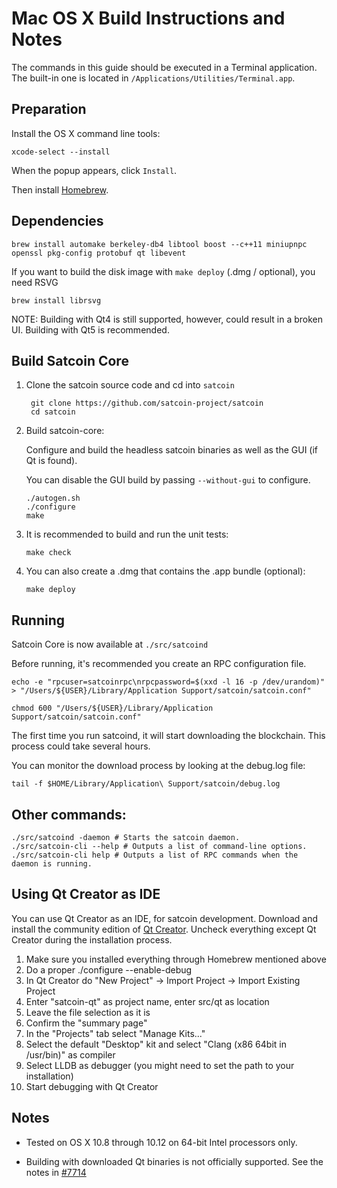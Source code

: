 Mac OS X Build Instructions and Notes
====================================
The commands in this guide should be executed in a Terminal application.
The built-in one is located in `/Applications/Utilities/Terminal.app`.

Preparation
-----------
Install the OS X command line tools:

`xcode-select --install`

When the popup appears, click `Install`.

Then install [Homebrew](https://brew.sh).

Dependencies
----------------------

    brew install automake berkeley-db4 libtool boost --c++11 miniupnpc openssl pkg-config protobuf qt libevent

If you want to build the disk image with `make deploy` (.dmg / optional), you need RSVG

    brew install librsvg

NOTE: Building with Qt4 is still supported, however, could result in a broken UI. Building with Qt5 is recommended.

Build Satcoin Core
------------------------

1. Clone the satcoin source code and cd into `satcoin`

        git clone https://github.com/satcoin-project/satcoin
        cd satcoin

2.  Build satcoin-core:

    Configure and build the headless satcoin binaries as well as the GUI (if Qt is found).

    You can disable the GUI build by passing `--without-gui` to configure.

        ./autogen.sh
        ./configure
        make

3.  It is recommended to build and run the unit tests:

        make check

4.  You can also create a .dmg that contains the .app bundle (optional):

        make deploy

Running
-------

Satcoin Core is now available at `./src/satcoind`

Before running, it's recommended you create an RPC configuration file.

    echo -e "rpcuser=satcoinrpc\nrpcpassword=$(xxd -l 16 -p /dev/urandom)" > "/Users/${USER}/Library/Application Support/satcoin/satcoin.conf"

    chmod 600 "/Users/${USER}/Library/Application Support/satcoin/satcoin.conf"

The first time you run satcoind, it will start downloading the blockchain. This process could take several hours.

You can monitor the download process by looking at the debug.log file:

    tail -f $HOME/Library/Application\ Support/satcoin/debug.log

Other commands:
-------

    ./src/satcoind -daemon # Starts the satcoin daemon.
    ./src/satcoin-cli --help # Outputs a list of command-line options.
    ./src/satcoin-cli help # Outputs a list of RPC commands when the daemon is running.

Using Qt Creator as IDE
------------------------
You can use Qt Creator as an IDE, for satcoin development.
Download and install the community edition of [Qt Creator](https://www.qt.io/download/).
Uncheck everything except Qt Creator during the installation process.

1. Make sure you installed everything through Homebrew mentioned above
2. Do a proper ./configure --enable-debug
3. In Qt Creator do "New Project" -> Import Project -> Import Existing Project
4. Enter "satcoin-qt" as project name, enter src/qt as location
5. Leave the file selection as it is
6. Confirm the "summary page"
7. In the "Projects" tab select "Manage Kits..."
8. Select the default "Desktop" kit and select "Clang (x86 64bit in /usr/bin)" as compiler
9. Select LLDB as debugger (you might need to set the path to your installation)
10. Start debugging with Qt Creator

Notes
-----

* Tested on OS X 10.8 through 10.12 on 64-bit Intel processors only.

* Building with downloaded Qt binaries is not officially supported. See the notes in [#7714](https://github.com/bitcoin/bitcoin/issues/7714)
